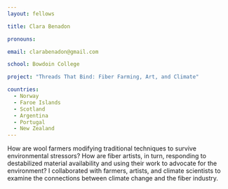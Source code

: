 ```yaml
---
layout: fellows

title: Clara Benadon

pronouns: 

email: clarabenadon@gmail.com

school: Bowdoin College

project: "Threads That Bind: Fiber Farming, Art, and Climate"

countries:
  - Norway
  - Faroe Islands
  - Scotland
  - Argentina
  - Portugal
  - New Zealand
---
```


How are wool farmers modifying traditional techniques to survive environmental stressors? How are fiber artists, in turn, responding to destabilized material availability and using their work to advocate for the environment? I collaborated with farmers, artists, and climate scientists to examine the connections between climate change and the fiber industry.